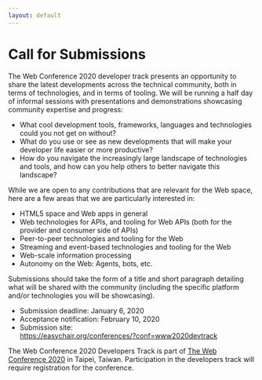 ```yaml
---
layout: default
---
```


# Call for Submissions

The Web Conference 2020 developer track presents an opportunity to share the latest developments across the technical community, both in terms of technologies, and in terms of tooling. We will be running a half day of informal sessions with presentations and demonstrations showcasing community expertise and progress:

- What cool development tools, frameworks, languages and technologies could you not get on without?
- What do you use or see as new developments that will make your developer life easier or more productive?
- How do you navigate the increasingly large landscape of technologies and tools, and how can you help others to better navigate this landscape?

While we are open to any contributions that are relevant for the Web space, here are a few areas that we are particularly interested in:

- HTML5 space and Web apps in general
- Web technologies for APIs, and tooling for Web APIs (both for the provider and consumer side of APIs)
- Peer-to-peer technologies and tooling for the Web
- Streaming and event-based technologies and tooling for the Web
- Web-scale information processing
- Autonomy on the Web: Agents, bots, etc.

Submissions should take the form of a title and short paragraph detailing what will be shared with the community (including the specific platform and/or technologies you will be showcasing).

- Submission deadline: January 6, 2020
- Acceptance notification: February 10, 2020
- Submission site: 	
https://easychair.org/conferences/?conf=www2020devtrack

The Web Conference 2020 Developers Track is part of [The Web Conference 2020](https://www2020.thewebconf.org/) in Taipei, Taiwan. Participation in the developers track will require registration for the conference.

